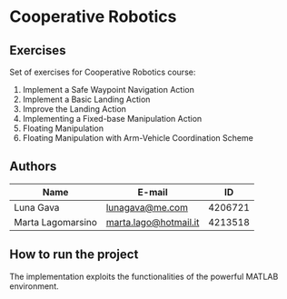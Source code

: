 # Cooperative Robotics
## Exercises

Set of exercises for Cooperative Robotics course:   
  1. Implement a Safe Waypoint Navigation Action
  2. Implement a Basic Landing Action
  3. Improve the Landing Action
  4. Implementing a Fixed-base Manipulation Action
  5. Floating Manipulation
  6. Floating Manipulation with Arm-Vehicle Coordination Scheme
 
## Authors
| Name | E-mail | ID |
|------|--------|--------|
| Luna Gava| lunagava@me.com | 4206721 |
| Marta Lagomarsino | marta.lago@hotmail.it | 4213518 |

## How to run the project

The implementation exploits the functionalities of the powerful MATLAB environment.